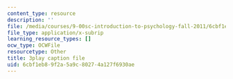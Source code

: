 ```yaml
---
content_type: resource
description: ''
file: /media/courses/9-00sc-introduction-to-psychology-fall-2011/6cbf1eb89f2a5a9c80274a127f6930ae_v4ur5mna060.vtt
file_type: application/x-subrip
learning_resource_types: []
ocw_type: OCWFile
resourcetype: Other
title: 3play caption file
uid: 6cbf1eb8-9f2a-5a9c-8027-4a127f6930ae
---
```

